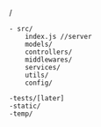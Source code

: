 /

    - src/
        index.js //server
        models/
        controllers/
        middlewares/
        services/
        utils/
        config/

    -tests/[later]
    -static/
    -temp/

